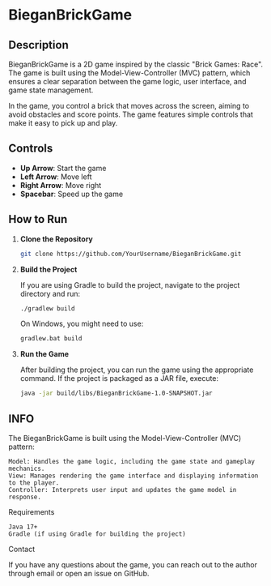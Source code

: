 # BieganBrickGame

## Description

BieganBrickGame is a 2D game inspired by the classic "Brick Games: Race". The game is built using the Model-View-Controller (MVC) pattern, which ensures a clear separation between the game logic, user interface, and game state management.

In the game, you control a brick that moves across the screen, aiming to avoid obstacles and score points. The game features simple controls that make it easy to pick up and play.

## Controls

- **Up Arrow**: Start the game
- **Left Arrow**: Move left
- **Right Arrow**: Move right
- **Spacebar**: Speed up the game

## How to Run

1. **Clone the Repository**

   ```bash
   git clone https://github.com/YourUsername/BieganBrickGame.git
   ```

2. **Build the Project**

   If you are using Gradle to build the project, navigate to the project directory and run:
   ```bash
   ./gradlew build
   ```
   On Windows, you might need to use:
   ```bash
   gradlew.bat build
   ```
3. **Run the Game**

   After building the project, you can run the game using the appropriate command. If the project is packaged as a JAR file, execute:   
   ```bash
   java -jar build/libs/BieganBrickGame-1.0-SNAPSHOT.jar
   ```

## INFO

The BieganBrickGame is built using the Model-View-Controller (MVC) pattern:

    Model: Handles the game logic, including the game state and gameplay mechanics.
    View: Manages rendering the game interface and displaying information to the player.
    Controller: Interprets user input and updates the game model in response.

Requirements

    Java 17+
    Gradle (if using Gradle for building the project)

Contact

If you have any questions about the game, you can reach out to the author through email or open an issue on GitHub.
